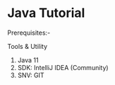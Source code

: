 # Java Tutorial

Prerequisites:-

Tools & Utility
1. Java 11
2. SDK: IntelliJ IDEA (Community)
3. SNV: GIT
